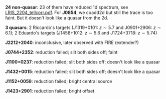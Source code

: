 **24 non-quasar**: 23 of them have reduced 1d spectrum, see [LRIS_2204_tellcorr.pdf](../plot/LRIS_2204_tellcorr.pdf). For **J0854**, we coadd2d but still the trace is too faint. But it doesn't look like a quasar from the 2d. 

**3 quasars**: 2 Riccardo's targets (J1319+0101: $z\sim 5.7$ and J0901+2906: $z\sim 6.1$); 2 Eduardo's targets (J1458+1012: $z\sim 5.6$ and J1724+3718: $z\sim 5.74$)

**J2212+2040**: inconclusive, later observed with FIRE (extender?)

**J0744+2352**: reduction failed; slit both sides off; faint

**J1100+0237**: reduction failed; slit both sides off; doesn't look like a quasar 

**J1432+0015**: reduction failed; slit both sides off; doesn't look like a quasar 

**J1152+0059**: reduction failed; bright central source

**J1423+2901**: reduction failed; bright offset
